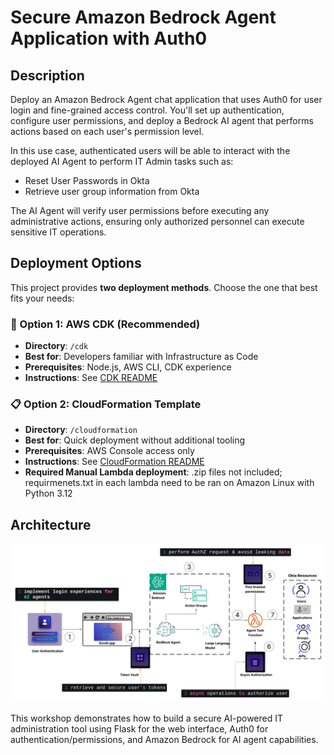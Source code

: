 # Secure Amazon Bedrock Agent Application with Auth0

## Description

Deploy an Amazon Bedrock Agent chat application that uses Auth0 for user login and fine-grained access control. You'll set up authentication, configure user permissions, and deploy a Bedrock AI agent that performs actions based on each user's permission level. 

In this use case, authenticated users will be able to interact with the deployed AI Agent to perform IT Admin tasks such as:
- Reset User Passwords in Okta
- Retrieve user group information from Okta

The AI Agent will verify user permissions before executing any administrative actions, ensuring only authorized personnel can execute sensitive IT operations.

## Deployment Options

This project provides **two deployment methods**. Choose the one that best fits your needs:

### 🚀 Option 1: AWS CDK (Recommended)
- **Directory**: `/cdk`
- **Best for**: Developers familiar with Infrastructure as Code
- **Prerequisites**: Node.js, AWS CLI, CDK experience
- **Instructions**: See [CDK README](./cdk/README.md)

### 📋 Option 2: CloudFormation Template
- **Directory**: `/cloudformation` 
- **Best for**: Quick deployment without additional tooling
- **Prerequisites**: AWS Console access only
- **Instructions**: See [CloudFormation README](./cloudformation/README.md)
- **Required Manual Lambda deployment**: .zip files not included; requirmenets.txt in each lambda need to be ran on Amazon Linux with Python 3.12

## Architecture

![Arch](/images/description/Architecture.png)

This workshop demonstrates how to build a secure AI-powered IT administration tool using Flask for the web interface, Auth0 for authentication/permissions, and Amazon Bedrock for AI agent capabilities.
